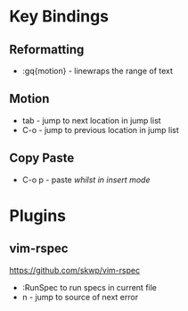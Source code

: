 # Key Bindings

## Reformatting 

* :gq{motion} - linewraps the range of text

## Motion

* tab - jump to next location in jump list
* C-o - jump to previous location in jump list

## Copy Paste

* C-o p - paste *whilst in insert mode*

# Plugins

## vim-rspec

<https://github.com/skwp/vim-rspec>

* :RunSpec to run specs in current file
* n - jump to source of next error
